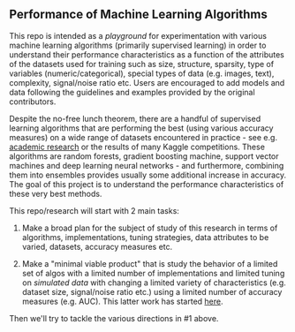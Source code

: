 
## Performance of Machine Learning Algorithms

This repo is intended as a *playground* for experimentation with various machine 
learning algorithms (primarily supervised learning) in order to understand their performance characteristics
as a function of the attributes of the datasets used for training such as size, structure, sparsity,
type of variables (numeric/categorical), special types of data (e.g. images, text),
complexity, signal/noise ratio etc. Users are encouraged to add models and data following the guidelines and examples provided by the original contributors.

Despite the no-free lunch theorem, there are a handful of supervised learning algorithms that are 
performing the best (using various accuracy measures) on a wide range of datasets encountered in
practice - see e.g. [academic research](https://www.cs.cornell.edu/~caruana/ctp/ct.papers/caruana.icml06.pdf)
or the results of many Kaggle competitions. These algorithms are random forests, gradient boosting machine,
support vector machines and deep learning neural networks - and furthermore,
combining them into ensembles provides usually some additional increase in accuracy. 
The goal of this project is to understand the performance characteristics of these very best methods.

This repo/research will start with 2 main tasks:

1. Make a broad plan for the subject of study of this research in terms of algorithms, implementations, tuning
strategies, data attributes to be varied, datasets, accuracy measures etc.

2. Make a "minimal viable product" that is study the behavior of a limited set of algos with
a limited number of implementations and 
limited tuning on *simulated data* with changing a limited variety of characteristics 
(e.g. dataset size, signal/noise ratio etc.)
using a limited number of accuracy measures (e.g. AUC). This latter work has started 
[here](simul).

Then we'll try to tackle the various directions in #1 above.




